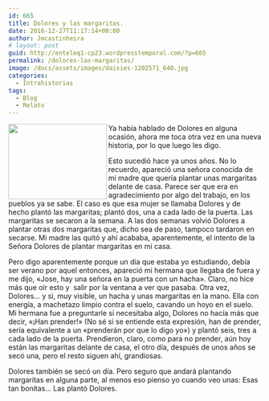 ```yaml
---
id: 665
title: Dolores y las margaritas.
date: 2016-12-27T11:17:14+00:00
author: Jmcastinheira
# layout: post
guid: http://enteleq1-cp23.wordpresstemporal.com/?p=665
permalink: /dolores-las-margaritas/
image: /docs/assets/images/daisies-1202571_640.jpg
categories:
  - Intrahistorias
tags:
  - Blog
  - Relato
---
```

<div id="body-153138" class="content-body"><img class="alignleft" src="http://www.jggweb.com/wp-content/margaritas785b.jpg" width="196" height="150" align="left" border="0" />Ya había hablado de Dolores en alguna ocasión, ahora me toca otra vez en una nueva historia, por lo que luego les digo.
  </p>
  
  <p>
    Esto sucedió hace ya unos años. No lo recuerdo, apareció una señora conocida de mi madre que quería plantar unas margaritas delante de casa. Parece ser que era en agradecimiento por algo del trabajo, en los pueblos ya se sabe. El caso es que esa mujer se llamaba Dolores y de hecho plantó las margaritas; plantó dos, una a cada lado de la puerta. Las margaritas se secaron a la semana. A las dos semanas volvió Dolores a plantar otras dos margaritas que, dicho sea de paso, tampoco tardaron en secarse. Mi madre las quitó y ahí acababa, aparentemente, el intento de la Señora Dolores de plantar margaritas en mi casa.
  </p>
  
  <p>
    Pero digo aparentemente porque un día que estaba yo estudiando, debía ser verano por aquel entonces, apareció mi hermana que llegaba de fuera y me dijo, «Jose, hay una señora en la puerta con un hacha». Claro, no hice más que oír esto y  salir por la ventana a ver que pasaba. Otra vez, Dolores&#8230; y si, muy visible, un hacha y unas margaritas en la mano. Ella con energía, a machetazo limpio contra el suelo, cavando un hoyo en el suelo. Mi hermana fue a preguntarle si necesitaba algo, Dolores no hacía más que decir, «¡Han prender!» (No sé si se entiende esta expresión, han de prender, sería equivalente a un «prenderán por que lo digo yo») y plantó seis, tres a cada lado de la puerta. Prendieron, claro, como para no prender, aún hoy están las margaritas delante de casa, el otro día, después de unos años se secó una, pero el resto siguen ahí, grandiosas.
  </p>
  
  <p>
    Dolores también se secó un día. Pero seguro que andará plantando margaritas en alguna parte, al menos eso pienso yo cuando veo unas: Esas tan bonitas&#8230; Las plantó Dolores.
</div>